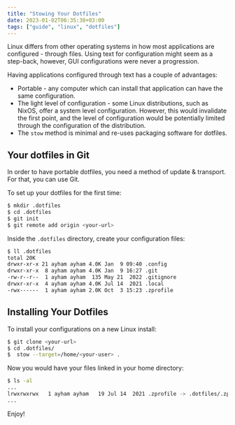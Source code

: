 ```yaml
---
title: "Stowing Your Dotfiles"
date: 2023-01-02T06:35:38+03:00
tags: ["guide", "linux", "dotfiles"]
---
```


Linux differs from other operating systems in how most applications are
configured - through files. Using text for configuration might seem as a
step-back, however, GUI configurations were never a progression.

Having applications configured through text has a couple of advantages:
 
* Portable - any computer which can install that application can have the same
configuration.
* The light level of configuration - some Linux distributions, such as NixOS, offer
a system level configuration. However, this would invalidate the first point,
and the level of configuration would be potentially limited through the
configuration of the distribution.
* The `stow` method is minimal and re-uses packaging software for dotfiles.

## Your dotfiles in Git

In order to have portable dotfiles, you need a method of update & transport. For
that, you can use Git. 

To set up your dotfiles for the first time:
```sh
$ mkdir .dotfiles
$ cd .dotfiles
$ git init
$ git remote add origin <your-url>
```

Inside the `.dotfiles` directory, create your configuration files:
```sh
$ ll .dotfiles
total 20K
drwxr-xr-x 21 ayham ayham 4.0K Jan  9 09:40 .config
drwxr-xr-x  8 ayham ayham 4.0K Jan  9 16:27 .git
-rw-r--r--  1 ayham ayham  135 May 21  2022 .gitignore
drwxr-xr-x  4 ayham ayham 4.0K Jul 14  2021 .local
-rwx------  1 ayham ayham 2.0K Oct  3 15:23 .zprofile
```

## Installing Your Dotfiles

To install your configurations on a new Linux install:
```sh
$ git clone <your-url>
$ cd .dotfiles/
$  stow --target=/home/<your-user> .
```

Now you would have your files linked in your home directory:
```sh
$ ls -al
...
lrwxrwxrwx   1 ayham ayham   19 Jul 14  2021 .zprofile -> .dotfiles/.zprofile
...
```

Enjoy!
